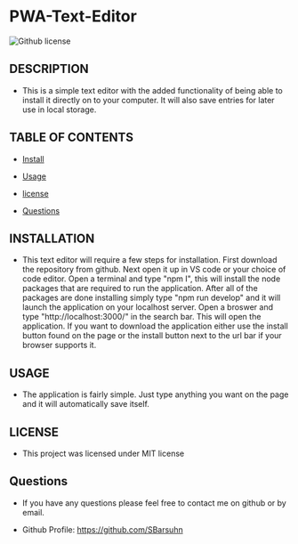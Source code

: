 # PWA-Text-Editor

![Github license](https://img.shields.io/badge/license-MIT-blue.svg)


## DESCRIPTION

- This is a simple text editor with the added functionality of being able to install it directly on to your computer. It will also save entries for later use in local storage.


## TABLE OF CONTENTS


* [Install](#install)

* [Usage](#usage)

* [license](#license)

* [Questions](#questions)


## INSTALLATION

- This text editor will require a few steps for installation. First download the repository from github. Next open it up in VS code or your choice of code editor. Open a terminal and type "npm I", this will install the node packages that are required to run the application. After all of the packages are done installing simply type "npm run develop" and it will launch the application on your localhost server. Open a broswer and type "http://localhost:3000/" in the search bar. This will open the application. If you want to download the application either use the install button found on the page or the install button next to the url bar if your browser supports it.


## USAGE

- The application is fairly simple. Just type anything you want on the page and it will automatically save itself.


## LICENSE

- This project was licensed under MIT license


## Questions

- If you have any questions please feel free to contact me on github or by email.

- Github Profile: https://github.com/SBarsuhn

